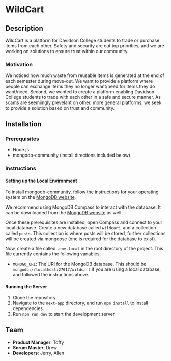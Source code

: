 # WildCart

## Description

WildCart is a platform for Davidson College students to trade or purchase items from each other. Safety and security are out top priorities, and we are working on solutions to ensure trust within our community.

### Motivation

We noticed how much waste from reusable items is generated at the end of each semester during move-out. We want to provide a platform where people can exchange items they no longer want/need for items they do want/need. Second, we wanted to create a platform enabling Davidson College students to trade with each other in a safe and secure manner. As scams are seemiingly prevelant on other, more general platforms, we seek to provide a solution based on trust and community.

## Installation

### Prerequisites

- Node.js
- mongodb-community (install directions included below)

### Instructions

#### Setting up the Local Environment

To install mongodb-community, follow the instructions for your operating system on the [MongoDB website](https://www.mongodb.com/docs/manual/administration/install-community/).

We recommend using MongoDB Compass to interact with the database. It can be downloaded from the [MongoDB website](https://www.mongodb.com/products/tools/compass) as well.

Once these prerequisites are installed, open Compass and connect to your local database. Create a new database called `wildcart`, and a collection called `posts`. This collection is where posts will be stored, further collections will be
created via mongoose (one is required for the database to exist).

Now, create a file called `.env.local` in the root directory of the project. This file currently contains the following variables:

- `MONOGO_URI`: The URI for the MongoDB database. This should be `mongodb://localhost:27017/wildcart` if you are using a local database, and followed the instructions above.

#### Running the Server

1. Clone the repository
2. Navigate to the `next-app` directory, and run `npm install` to install dependencies
3. Run `npm run dev` to start the development server

## Team

- **Product Manager**: Toffy
- **Scrum Master**: Drew
- **Developers**: Jerry, Allen
